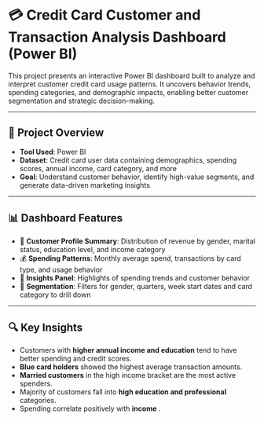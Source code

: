 # 💳 Credit Card Customer and Transaction Analysis Dashboard (Power BI)

This project presents an interactive Power BI dashboard built to analyze and interpret customer credit card usage patterns. It uncovers behavior trends, spending categories, and demographic impacts, enabling better customer segmentation and strategic decision-making.

---

## 📁 Project Overview

- **Tool Used**: Power BI
- **Dataset**: Credit card user data containing demographics, spending scores, annual income, card category, and more
- **Goal**: Understand customer behavior, identify high-value segments, and generate data-driven marketing insights

---

## 📊 Dashboard Features

- 👤 **Customer Profile Summary**: Distribution of revenue by gender, marital status, education level, and income category
- 💰 **Spending Patterns**: Monthly average spend, transactions by card type, and usage behavior
- 🧠 **Insights Panel**: Highlights of spending trends and customer behavior
- 📌 **Segmentation**: Filters for gender, quarters, week start dates and card category to drill down

---


## 🔍 Key Insights

- Customers with **higher annual income and education** tend to have better spending and credit scores.
- **Blue card holders** showed the highest average transaction amounts.
- **Married customers** in the high income bracket are the most active spenders.
- Majority of customers fall into **high education and professional** categories.
- Spending correlate positively with **income** .


